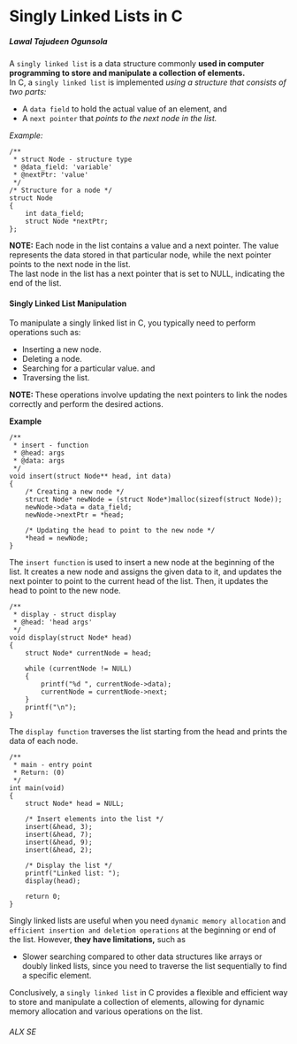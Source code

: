 <h1> Singly Linked Lists in C </h1>
<h5> Lawal Tajudeen Ogunsola </h5>

A `singly linked list` is a data structure commonly <b>used in computer programming to store and manipulate a collection of elements.</b> </br>In C, a `singly linked list` is implemented <em>using a structure that consists of two parts:</em>
- A `data field` to hold the actual value of an element, and
- A `next pointer` that <em>points to the next node in the list.</em>

<em>Example:</em>
```
/**
 * struct Node - structure type
 * @data_field: 'variable'
 * @nextPtr: 'value'
 */
/* Structure for a node */
struct Node
{
    int data_field;
    struct Node *nextPtr;
};
```

<b> NOTE:</b> Each node in the list contains a value and a next pointer. The value represents the data stored in that particular node, while the next pointer points to the next node in the list. </br>The last node in the list has a next pointer that is set to NULL, indicating the end of the list.

<h4> Singly Linked List Manipulation </h4>
To manipulate a singly linked list in C, you typically need to perform operations such as:

- Inserting a new node.
- Deleting a node.
- Searching for a particular value. and
- Traversing the list.

<b> NOTE: </b> These operations involve updating the next pointers to link the nodes correctly and perform the desired actions.

<b> Example </b>
```
/**
 * insert - function
 * @head: args
 * @data: args
 */
void insert(struct Node** head, int data)
{
    /* Creating a new node */
    struct Node* newNode = (struct Node*)malloc(sizeof(struct Node));
    newNode->data = data_field;
    newNode->nextPtr = *head;

    /* Updating the head to point to the new node */
    *head = newNode;
}
```
The `insert function` is used to insert a new node at the beginning of the list.
It creates a new node and assigns the given data to it, and updates the next pointer to point to the current head of the list. Then, it updates the head to point to the new node.

```
/**
 * display - struct display
 * @head: 'head args'
 */
void display(struct Node* head)
{
    struct Node* currentNode = head;

    while (currentNode != NULL)
    {
        printf("%d ", currentNode->data);
        currentNode = currentNode->next;
    }
    printf("\n");
}
```
The `display function` traverses the list starting from the head and prints the data of each node.


```
/**
 * main - entry point
 * Return: (0)
 */
int main(void)
{
    struct Node* head = NULL;

    /* Insert elements into the list */
    insert(&head, 3);
    insert(&head, 7);
    insert(&head, 9);
    insert(&head, 2);

    /* Display the list */
    printf("Linked list: ");
    display(head);

    return 0;
}
```

Singly linked lists are useful when you need `dynamic memory allocation` and `efficient insertion and deletion operations` at the beginning or end of the list. However, <b>they have limitations,</b> such as
- Slower searching compared to other data structures like arrays or doubly linked lists, since you need to traverse the list sequentially to find a specific element.


Conclusively, a `singly linked list` in C provides a flexible and efficient way to store and manipulate a collection of elements, allowing for dynamic memory allocation and various operations on the list.

<h6> ALX SE </h6>
